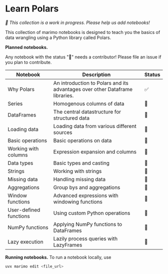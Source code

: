# Learn Polars

_🚧 This collection is a work in progress. Please help us add notebooks!_

This collection of marimo notebooks is designed to teach you the basics of data wrangling using a Python library called Polars.

**Planned notebooks.**

Any notebook with the status "🚧" needs a contributor! Please file an issue if you plan to contribute.

| Notebook               | Description                                                                  | Status |
| ---------------------- | ---------------------------------------------------------------------------- | ------ |
| Why Polars             | An introduction to Polars and its advantages over other Dataframe libraries. | ✅     |
| Series                 | Homogenous columns of data                                                   | 🚧     |
| DataFrames             | The central datastructure for structured data                                | 🚧     |
| Loading data           | Loading data from various different sources                                  | 🚧     |
| Basic operations       | Basic operations on data                                                     | 🚧     |
| Working with columns   | Expression expansion and columns                                             | 🚧     |
| Data types             | Basic types and casting                                                      | 🚧     |
| Strings                | Working with strings                                                         | 🚧     |
| Missing data           | Handling missing data                                                        | 🚧     |
| Aggregations           | Group bys and aggregations                                                   | 🚧     |
| Window functions       | Advanced expressions with windowing functions                                | 🚧     |
| User-defined functions | Using custom Python operations                                               | 🚧     |
| NumPy functions        | Applying NumPy functions to DataFrames                                       | 🚧     |
| Lazy execution         | Lazily process queries with LazyFrames                                       | 🚧     |

**Running notebooks.** To run a notebook locally, use

```bash
uvx marimo edit <file_url>
```
